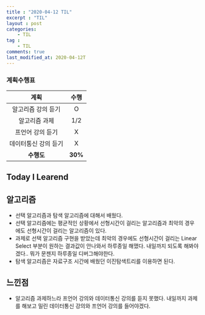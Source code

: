 ```yaml
---
title : "2020-04-12 TIL"
excerpt : "TIL"
layout : post
categories:
    - TIL
tag :
    - TIL
comments: true
last_modified_at: 2020-04-12T
---
```

### 계획수행표

|계획|수행|
|:-:|:-:|
|알고리즘 강의 듣기|O|
|알고리즘 과제|1/2|
|프언어 강의 듣기|X|
|데이터통신 강의 듣기|X|
| **수행도** |**30%**|

## Today I Learend  
## 알고리즘
* 선택 알고리즘과 탐색 알고리즘에 대해서 배웠다.
* 선택 알고리즘에는 평균적인 상황에서 선형시간이 걸리는 알고리즘과 최악의 경우에도 선형시간이 걸리는 알고리즘이 있다.
* 과제로 선택 알고리즘 구현을 받았는데 최악의 경우에도 선형시간이 걸리는 Linear Select 부분이 원하는 결과값이 안나와서 하루종일 해맸다. 내일까지 되도록 해봐야겠다.. 뭐가 문젠지 하루종일 디버그해야한다.
* 탐색 알고리즘은 자료구조 시간에 배웠던 이진탐색트리를 이용하면 된다.

## 느낀점
* 알고리즘 과제하느라 프언어 강의와 데이터통신 강의를 듣지 못했다. 내일까지 과제를 해보고 밀린 데이터통신 강의와 프언어 강의를 들어야겠다.